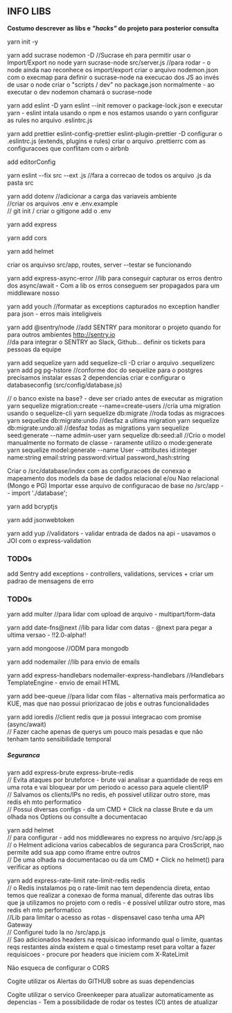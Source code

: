 ## INFO LIBS
**Costumo descrever as libs e _"hacks"_ do projeto para posterior consulta**

yarn init -y

yarn add sucrase nodemon -D
//Sucrase eh para permitir usar o Import/Export no node
yarn sucrase-node src/server.js //para rodar - o node ainda nao reconhece os import/export
criar o arquivo nodemon.json com o execmap para definir o sucrase-node na execucao dos JS ao invés de usar o node
criar o "scripts / dev" no package.json normalmente - ao executar o dev nodemon chamará o sucrase-node

yarn add eslint -D
yarn eslint --init
remover o package-lock.json e executar yarn - eslint intala usando o npm e nos estamos usando o yarn
configurar as rules no arquivo .eslintrc.js

yarn add prettier eslint-config-prettier eslint-plugin-prettier -D
configurar o .eslintrc.js (extends, plugins e rules)
criar o arquivo .prettierrc com as configuracoes que conflitam com o airbnb

add editorConfig

yarn eslint --fix src --ext .js //fara a correcao de todos os arquivo .js da pasta src

yarn add dotenv //adicionar a carga das variaveis ambiente <br/>
//criar os arquivos .env e .env.example <br/>
// git init / criar o gitigone add o .env

yarn add express

yarn add cors

yarn add helmet

criar os arquivso src/app, routes, server --testar se funcionando

yarn add express-async-error //lib para conseguir capturar os erros dentro dos async/await - Com a lib os erros conseguem ser propagados para um middleware nosso

yarn add youch //formatar as exceptions capturados no exception handler para json - erros mais inteligiveis

yarn add @sentry/node //add SENTRY para monitorar o projeto quando for para outros ambientes http://sentry.io <br/>
//da para integrar o SENTRY ao Slack, Github... definir os tickets para pessoas da equipe

yarn add sequelize
yarn add sequelize-cli -D
criar o arquivo .sequelizerc
yarn add pg pg-hstore //conforme doc do sequelize para o postgres precisamos instalar essas 2 dependencias
criar e configurar o databaseconfig (src/config/database.js)

// o banco existe na base? - deve ser criado antes de executar as migration
yarn sequelize migration:create --name=create-users //cria uma migration usando o sequelize-cli
yarn sequelize db:migrate //roda todas as migracoes
yarn sequelize db:migrate:undo //desfaz a ultima migration
yarn sequelize db:migrate:undo:all //desfaz todas as migrations
yarn sequelize seed:generate --name admin-user
yarn sequelize db:seed:all
//Crio o model manualmente no formato de classe - raramente utilizo o mode:generate
yarn sequelize model:generate --name User --attributes id:integer name:string email:string password:virtual password_hash:string

Criar o /src/database/index com as configuracoes de conexao e mapeamento dos models da base de dados relacional e/ou Nao relacional (Mongo e PG)
Importar esse arquivo de configuracao de base no /src/app -- import './database';

yarn add bcryptjs

yarn add jsonwebtoken

yarn add yup //validators - validar entrada de dados na api - usavamos o JOI com o express-validation




### TODOs
add Sentry
add exceptions - controllers, validations, services + criar um padrao de mensagens de erro
### TODOs










yarn add multer //para lidar com upload de arquivo - multipart/form-data

yarn add date-fns@next //lib para lidar com datas - @next para pegar a ultima versao - !!2.0-alpha!!

yarn add mongoose //ODM para mongodb

yarn add nodemailer //lib para envio de emails

yarn add express-handlebars nodemailer-express-handlebars //Handlebars TemplateEngine - envio de email HTML

yarn add bee-queue //para lidar com filas - alternativa mais performatica ao KUE, mas que nao possui priorizacao de jobs e outras funcionalidades

yarn add ioredis //client redis que ja possui integracao com promise (async/await) <br/>
// Fazer cache apenas de querys um pouco mais pesadas e que não tenham tanto sensibilidade temporal



##### Seguranca
yarn add express-brute express-brute-redis <br/>
// Evita ataques por bruteforce - brute vai analisar a quantidade de reqs em uma rota e vai bloquear por um periodo o acesso para aquele client/IP <br/>
// Salvamos os clients/IPs no redis, eh possivel utilizar outro store, mas redis eh mto performatico <br/>
// Possui diversas configs - da um CMD + Click na classe Brute e da um olhada nos Options ou consulte a documentacao

yarn add helmet <br/>
// para configurar - add nos middlewares no express no arquivo /src/app.js <br/>
// o Helment adiciona varios cabecablos de seguranca para CrosScript, nao permite add sua app como iframe entre outros <br/>
// De uma olhada na documentacao ou da um CMD + Click no helmet() para verificar as options

yarn add express-rate-limit rate-limit-redis redis <br/>
// o Redis instalamos pq o rate-limit nao tem dependencia direta, entao temos que realizar a conexao de forma manual, diferente das outras libs que ja utilizamos no projeto com o redis - é possível utilizar outro store, mas redis eh mto performatico <br/>
//Lib para limitar o acesso as rotas - dispensavel caso tenha uma API Gateway <br/>
// Configurei tudo la no /src/app.js <br/>
// Sao adicionados headers na requisicao informando qual o limite, quantas reqs restantes ainda existem e qual o timestamp reset para voltar a fazer requisicoes - procure por headers que iniciem com X-RateLimit

Não esqueca de configurar o CORS

Cogite utilizar os Alertas do GITHUB sobre as suas dependencias

Cogite utilizar o servico Greenkeeper para atualizar automaticamente as depencias - Tem a possibilidade de rodar os testes (CI) antes de atualizar

